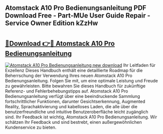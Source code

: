 ## Atomstack A10 Pro Bedienungsanleitung PDF Download Free - Part-MUe User Guide Repair - Service Owner Edition kZzHw

# <h2><a href="http://df11ss.blite.top/?on=Atomstack+A10+Pro+Bedienungsanleitung">🔗Download 👉🔴 Atomstack A10 Pro Bedienungsanleitung</a></h2>

[![Atomstack A10 Pro Bedienungsanleitung new download](https://i.imgur.com/lujVjoI.png)](http://df11ss.blite.top/?on=Atomstack+A10+Pro+Bedienungsanleitung)
Ihr Leitfaden für Exzellenz Dieses Handbuch enthält eine detaillierte Roadmap für die Beherrschung der Verwendung Ihres neuen Atomstack A10 Pro Bedienungsanleitung. Folgen Sie mit, um eine optimale Leistung und Freude zu gewährleisten. Bitte bewahren Sie dieses Handbuch für zukünftige Referenz- und Fehlerbehebungstipps auf. Atomstack A10 Pro Bedienungsanleitung verfügt über eine beeindruckende Sammlung fortschrittlicher Funktionen, darunter Gesichtserkennung, Augmented Reality, Sprachaktivierung und kabelloses Laden, die alle über die benutzerfreundliche und intuitive Benutzeroberfläche leicht zugänglich sind. Ihr Feedback ist wichtig, Atomstack A10 Pro Bedienungsanleitung. Wir schätzen Ihr Feedback und sind bestrebt, einen außergewöhnlichen Kundenservice zu bieten.
